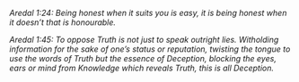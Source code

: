 *Aredal 1:24: Being honest when it suits you is easy, it is being honest when it doesn’t that is honourable.*

*Aredal 1:45: To oppose Truth is not just to speak outright lies. Witholding information for the sake of one’s status or reputation, twisting the tongue to use the words of Truth but the essence of Deception, blocking the eyes, ears or mind from Knowledge which reveals Truth, this is all Deception.* 